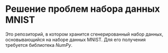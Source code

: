 # Решение проблем набора данных MNIST
Это репозиторий, в котором хранится сгенерированный набор данных, основывающийся на наборе данных MNIST. Для его получения требуется библиотека *NumPy*.
